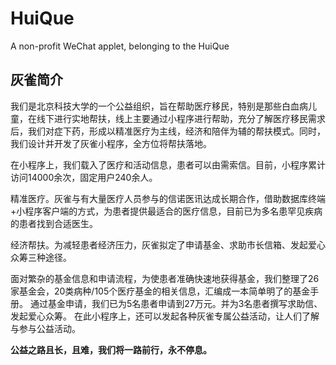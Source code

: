 # HuiQue
A non-profit WeChat applet, belonging to the  HuiQue
## 灰雀简介
我们是北京科技大学的一个公益组织，旨在帮助医疗移民，特别是那些白血病儿童，在线下进行实地帮扶，线上主要通过小程序进行帮助，充分了解医疗移民需求后，我们对症下药，形成以精准医疗为主线，经济和陪伴为辅的帮扶模式。同时，我们设计并开发了灰雀小程序，全方位将帮扶落地。

在小程序上，我们载入了医疗和活动信息，患者可以由需索信。目前，小程序累计访问14000余次，固定用户240余人。

精准医疗。灰雀与有大量医疗人员参与的信诺医讯达成长期合作，借助数据库终端+小程序客户端的方式，为患者提供最适合的医疗信息，目前已为多名患罕见疾病的患者找到合适医生。

经济帮扶。为减轻患者经济压力，灰雀拟定了申请基金、求助市长信箱、发起爱心众筹三种途径。

面对繁杂的基金信息和申请流程，为使患者准确快速地获得基金，我们整理了26家基金会，20类病种/105个医疗基金的相关信息，汇编成一本简单明了的基金手册。
通过基金申请，我们已为5名患者申请到27万元。并为3名患者撰写求助信、发起爱心众筹。
在此小程序上，还可以发起各种灰雀专属公益活动，让人们了解与参与公益活动。

**公益之路且长，且难，我们将一路前行，永不停息。**
